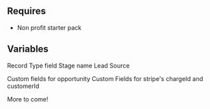 Requires
-----

* Non profit starter pack


Variables
-----

Record Type field
Stage name
Lead Source

Custom fields for opportunity
Custom Fields for stripe's chargeId and customerId


More to come!
